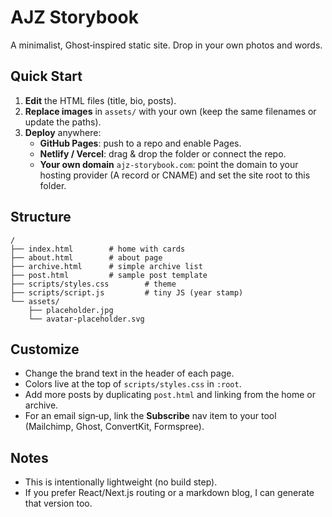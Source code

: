 # AJZ Storybook

A minimalist, Ghost‑inspired static site. Drop in your own photos and words.

## Quick Start
1. **Edit** the HTML files (title, bio, posts).
2. **Replace images** in `assets/` with your own (keep the same filenames or update the paths).
3. **Deploy** anywhere:
   - **GitHub Pages**: push to a repo and enable Pages.
   - **Netlify / Vercel**: drag & drop the folder or connect the repo.
   - **Your own domain** `ajz-storybook.com`: point the domain to your hosting provider (A record or CNAME) and set the site root to this folder.

## Structure
```
/
├── index.html        # home with cards
├── about.html        # about page
├── archive.html      # simple archive list
├── post.html         # sample post template
├── scripts/styles.css        # theme
├── scripts/script.js         # tiny JS (year stamp)
└── assets/
    ├── placeholder.jpg
    └── avatar-placeholder.svg
```

## Customize
- Change the brand text in the header of each page.
- Colors live at the top of `scripts/styles.css` in `:root`.
- Add more posts by duplicating `post.html` and linking from the home or archive.
- For an email sign‑up, link the **Subscribe** nav item to your tool (Mailchimp, Ghost, ConvertKit, Formspree).

## Notes
- This is intentionally lightweight (no build step).
- If you prefer React/Next.js routing or a markdown blog, I can generate that version too.